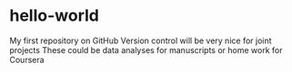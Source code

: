 # hello-world
My first repository on GitHub
Version control will be very nice for joint projects
These could be data analyses for manuscripts or home work for Coursera
